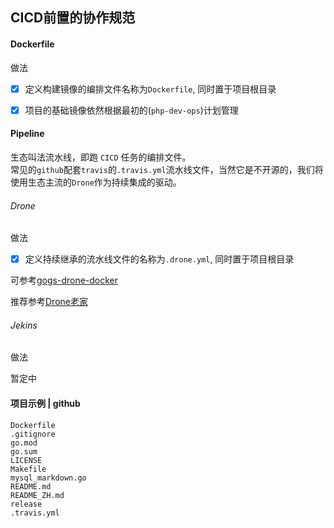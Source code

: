 ## CICD前置的协作规范

#### Dockerfile

做法  

- [x] 定义构建镜像的编排文件名称为`Dockerfile`, 同时置于项目根目录
- [x] 项目的基础镜像依然根据最初的(`php-dev-ops`)计划管理



#### Pipeline

生态叫法流水线，即跑 `CICD` 任务的编排文件。  
常见的`github`配套`travis`的`.travis.yml`流水线文件，当然它是不开源的，我们将使用生态主流的`Drone`作为持续集成的驱动。 



###### Drone

做法  

- [x] 定义持续继承的流水线文件的名称为`.drone.yml`, 同时置于项目根目录  

可参考[gogs-drone-docker](https://github.com/alicfeng/gogs-drone-docker)

推荐参考[Drone老家](https://docs.drone.io)



###### Jekins

做法  

暂定中



#### 项目示例 | github

```
Dockerfile
.gitignore
go.mod
go.sum
LICENSE
Makefile
mysql_markdown.go
README.md
README_ZH.md
release
.travis.yml
```

